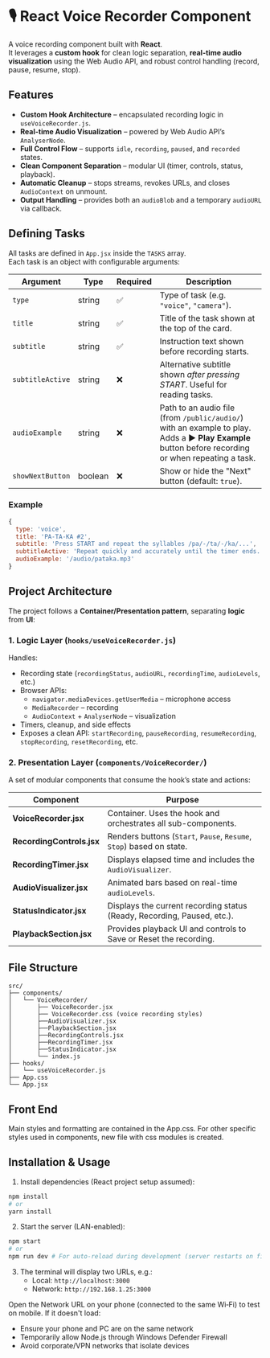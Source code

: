 # 🎙️ React Voice Recorder Component

A voice recording component built with **React**.  
It leverages a **custom hook** for clean logic separation, **real-time audio visualization** using the Web Audio API, and robust control handling (record, pause, resume, stop).


## Features
- **Custom Hook Architecture** – encapsulated recording logic in `useVoiceRecorder.js`.
- **Real-time Audio Visualization** – powered by Web Audio API’s `AnalyserNode`.
- **Full Control Flow** – supports `idle`, `recording`, `paused`, and `recorded` states.
- **Clean Component Separation** – modular UI (timer, controls, status, playback).
- **Automatic Cleanup** – stops streams, revokes URLs, and closes `AudioContext` on unmount.
- **Output Handling** – provides both an `audioBlob` and a temporary `audioURL` via callback.

## Defining Tasks

All tasks are defined in `App.jsx` inside the `TASKS` array.  
Each task is an object with configurable arguments:

| Argument         | Type      | Required  | Description                                                                 |
|------------------|-----------|-----------|-----------------------------------------------------------------------------|
| `type`           | string    | ✅        | Type of task (e.g. `"voice"`, `"camera"`).                                  |
| `title`          | string    | ✅        | Title of the task shown at the top of the card.                             |
| `subtitle`       | string    | ✅        | Instruction text shown before recording starts.                             |
| `subtitleActive` | string    | ❌        | Alternative subtitle shown *after pressing START*. Useful for reading tasks.|
| `audioExample`   | string    | ❌        | Path to an audio file (from `/public/audio/`) with an example to play. Adds a **▶️ Play Example** button before recording or when repeating a task. |
| `showNextButton` | boolean   | ❌        | Show or hide the "Next" button (default: `true`).                           |

### Example
```js
{
  type: 'voice',
  title: 'PA-TA-KA #2',
  subtitle: 'Press START and repeat the syllables /pa/-/ta/-/ka/...',
  subtitleActive: 'Repeat quickly and accurately until the timer ends.',
  audioExample: '/audio/pataka.mp3'
}
```

## Project Architecture

The project follows a **Container/Presentation pattern**, separating **logic** from **UI**:

### 1. Logic Layer (`hooks/useVoiceRecorder.js`)
Handles:
- Recording state (`recordingStatus`, `audioURL`, `recordingTime`, `audioLevels`, etc.)
- Browser APIs:
  - `navigator.mediaDevices.getUserMedia` – microphone access
  - `MediaRecorder` – recording
  - `AudioContext` + `AnalyserNode` – visualization
- Timers, cleanup, and side effects
- Exposes a clean API: `startRecording`, `pauseRecording`, `resumeRecording`, `stopRecording`, `resetRecording`, etc.

### 2. Presentation Layer (`components/VoiceRecorder/`)
A set of modular components that consume the hook’s state and actions:

| Component                 | Purpose                                                                 |
|---------------------------|-------------------------------------------------------------------------|
| **VoiceRecorder.jsx**     | Container. Uses the hook and orchestrates all sub-components.           |
| **RecordingControls.jsx** | Renders buttons (`Start`, `Pause`, `Resume`, `Stop`) based on state.    |
| **RecordingTimer.jsx**    | Displays elapsed time and includes the `AudioVisualizer`.               |
| **AudioVisualizer.jsx**   | Animated bars based on real-time `audioLevels`.                         |
| **StatusIndicator.jsx**   | Displays the current recording status (Ready, Recording, Paused, etc.). |
| **PlaybackSection.jsx**   | Provides playback UI and controls to Save or Reset the recording.       |


## File Structure
```
src/
├── components/
│   └── VoiceRecorder/
│       ├── VoiceRecorder.jsx
│       ├── VoiceRecorder.css (voice recording styles)
│       ├──AudioVisualizer.jsx
│       ├──PlaybackSection.jsx
│       ├──RecordingControls.jsx
│       ├──RecordingTimer.jsx
│       ├──StatusIndicator.jsx
│       └── index.js
├── hooks/
│   └── useVoiceRecorder.js
├── App.css
└── App.jsx
```


## Front End

Main styles and formatting are contained in the App.css.
For other specific styles used in components, new file with css modules is created.


## Installation & Usage

1. Install dependencies (React project setup assumed):
```bash
npm install
# or
yarn install
```
2. Start the server (LAN-enabled):
```bash
npm start
# or
npm run dev # For auto-reload during development (server restarts on file changes)
```
3. The terminal will display two URLs, e.g.:
   - Local: `http://localhost:3000`
   - Network: `http://192.168.1.25:3000`

Open the Network URL on your phone (connected to the same Wi‑Fi) to test on mobile. If it doesn't load:
- Ensure your phone and PC are on the same network
- Temporarily allow Node.js through Windows Defender Firewall
- Avoid corporate/VPN networks that isolate devices



